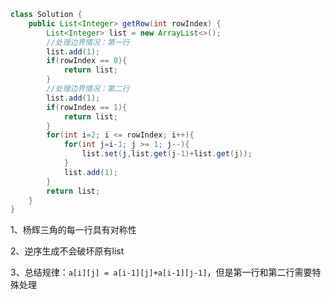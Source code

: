 ```java
class Solution {
    public List<Integer> getRow(int rowIndex) {
        List<Integer> list = new ArrayList<>();
        //处理边界情况：第一行
        list.add(1);
        if(rowIndex == 0){
            return list;
        }
        //处理边界情况：第二行
        list.add(1);
        if(rowIndex == 1){
            return list;
        }
        for(int i=2; i <= rowIndex; i++){
            for(int j=i-1; j >= 1; j--){
                list.set(j,list.get(j-1)+list.get(j));
            }
            list.add(1);
        }
        return list;
    }
}
```

1、杨辉三角的每一行具有对称性

2、逆序生成不会破坏原有list

3、总结规律：`a[i][j] = a[i-1][j]+a[i-1][j-1]`，但是第一行和第二行需要特殊处理








































